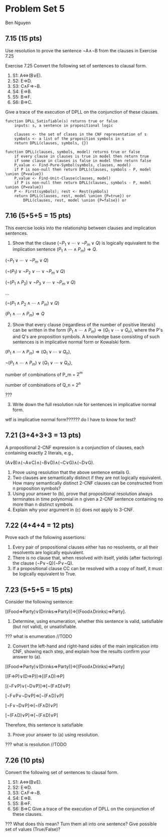 # Problem Set 5

Ben Nguyen

## 7.15 (15 pts)
Use resolution to prove the sentence ¬A∧¬B from the clauses in Exercise 7.25

Exercise 7.25
Convert the following set of sentences to clausal form.
1. S1: A⇔(B∨E).
2. S2: E⇒D.
3. S3: C∧F⇒¬B.
4. S4: E⇒B.
5. S5: B⇒F.
6. S6: B⇒C.

Give a trace of the execution of DPLL on the conjunction of these clauses.

```
function DPLL_Satisfiable(s) returns true or false
    inputs: s, a sentence in propositional logic

    clauses <- the set of clases in the CNF representation of s
    symbols <- a list of the proposition symbols in s
    return DPLL(clauses, symbols, {})

function DPLL(clauses, symbols, model) returns true or false
    if every clause in clauses is true in model then return true
    if some clause in clauses is false in model then return false
    P,value <- Find-Pure-Symbol(symbols, clauses, model)
    if P is non-null then return DPLL(clauses, symbols - P, model \union {P=value})
    P,value <- Find-Unit-Clause(clauses, model)
    if P is non-null then return DPLL(clauses, symbols - P, model \union {P=value})
    P <- First(symbols); rest <- Rest(symbols)
    return DPLL(clauses, rest, model \union {P=true}) or
        DPLL(clauses, rest, model \union {P=false}) or
```

## 7.16 (5+5+5 = 15 pts)
This exercise looks into the relationship between clauses and implication sentences.
1. Show that the clause $(¬P_1∨⋯∨¬P_m∨Q)$ is logically equivalent to the implication sentence $(P_1∧⋯∧P_m)⇒Q$.

$(¬P_1∨⋯∨¬P_m∨Q)$

$(¬(P_1)∨¬P_2∨⋯∨¬P_m∨Q)$

$(¬(P_1∧P_2)∨¬P_3∨⋯∨¬P_m∨Q)$

...

$(¬(P_1∧P_2∧⋯∧P_m)∨Q)$

$(P_1∧⋯∧P_m)⇒Q$

2. Show that every clause (regardless of the number of positive literals) can be written in the form $(P_1∧⋯∧P_m)⇒(Q_1∨⋯∨Q_n)$, where the P's and Q's are proposition symbols. A knowledge base consisting of such sentences is in implicative normal form or Kowalski form.

$(P_1∧⋯∧P_m)⇒(Q_1∨⋯∨Q_n)$,

$¬(P_1∧⋯∧P_m)∨(Q_1∨⋯∨Q_n)$,

number of combinations of P_m = $2^m$

number of combinations of Q_n = $2^n$

???

3. Write down the full resolution rule for sentences in implicative normal form.

wtf is implicative normal form?????? do I have to know for test?

## 7.21 (3+4+3+3 = 13 pts)
A propositional 2-CNF expression is a conjunction of clauses, each containing exactly 2 literals, e.g.,

(A∨B)∧(¬A∨C)∧(¬B∨D)∧(¬C∨G)∧(¬D∨G).

1. Prove using resolution that the above sentence entails G.
2. Two clauses are semantically distinct if they are not logically equivalent. How many semantically distinct 2-CNF clauses can be constructed from n proposition symbols?
3. Using your answer to (b), prove that propositional resolution always terminates in time polynomial in n given a 2-CNF sentence containing no more than n distinct symbols.
4. Explain why your argument in (c) does not apply to 3-CNF.
## 7.22 (4+4+4 = 12 pts)
Prove each of the following assertions:
1. Every pair of propositional clauses either has no resolvents, or all their resolvents are logically equivalent.
2. There is no clause that, when resolved with itself, yields (after factoring) the clause (¬P∨¬Q)(¬P∨¬Q).
3. If a propositional clause CC can be resolved with a copy of itself, it must be logically equivalent to True.
## 7.23 (5+5+5 = 15 pts)
Consider the following sentence:

[(Food⇒Party)∨(Drinks⇒Party)]⇒[(Food∧Drinks)⇒Party].

1. Determine, using enumeration, whether this sentence is valid, satisfiable (but not valid), or unsatisfiable.

??? what is enumeration //TODO

2. Convert the left-hand and right-hand sides of the main implication into CNF, showing each step, and explain how the results confirm your answer to (a).

[(Food⇒Party)∨(Drinks⇒Party)]⇒[(Food∧Drinks)⇒Party]

[(F⇒P)∨(D⇒P)]⇒[(F∧D)⇒P]

[(¬F∨P)∨(¬D∨P)]⇒[¬(F∧D)∨P]

[¬F∨P∨¬D∨P]⇒[¬(F∧D)∨P]

[¬F∨¬D∨P]⇒[¬(F∧D)∨P]

[¬(F∧D)∨P]⇒[¬(F∧D)∨P]

Therefore, this sentence is satisfiable

3. Prove your answer to (a) using resolution.

??? what is resolution //TODO

## 7.26 (10 pts)
Convert the following set of sentences to clausal form.
1. S1: A⇔(B∨E).
2. S2: E⇒D.
3. S3: C∧F⇒¬B.
4. S4: E⇒B.
5. S5: B⇒F.
6. S6: B⇒C
Give a trace of the execution of DPLL on the conjunction of these clauses.

??? What does this mean? Turn them all into one sentence? Give possible set of values (True/False)?
